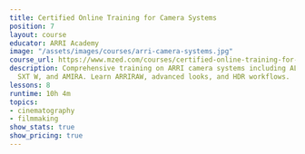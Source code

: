 ```yaml
---
title: Certified Online Training for Camera Systems
position: 7
layout: course
educator: ARRI Academy
image: "/assets/images/courses/arri-camera-systems.jpg"
course_url: https://www.mzed.com/courses/certified-online-training-for-camera-systems
description: Comprehensive training on ARRI camera systems including ALEXA LF, Mini,
  SXT W, and AMIRA. Learn ARRIRAW, advanced looks, and HDR workflows.
lessons: 8
runtime: 10h 4m
topics:
- cinematography
- filmmaking
show_stats: true
show_pricing: true
---
```


